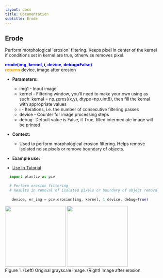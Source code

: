 ```yaml
---
layout: docs
title: Documentation
subtitle: Erode
---
```


## Erode

Perform morphological 'erosion' filtering. Keeps pixel in center of the kernel if conditions set in kernel are true, otherwise removes pixel.

<font color='blue'>**erode(img, kernel, i, device, debug=False)**</font><br>
<font color='orange'>**returns**</font> device, image after erosion

    
- **Parameters:**   
  - img1 - Input image
  - kernel - Filtering window, you'll need to make your own using as such:  kernal = np.zeros((x,y), dtype=np.uint8), then fill the kernal with appropriate values
  - i - Iterations, i.e. the number of consecutive filtering passes
  - device - Counter for image processing steps
  - debug- Default value is False, if True, filled intermediate image will be printed

- **Context:**  
  - Used to perform morphological erosion filtering. Helps remove isolated noise pixels or remove boundary of objects.

- **Example use:**  

 - [Use In Tutorial](http://plantcv.danforthcenter.org/pages/documentation/function_docs/vis_tutorial.html)
 
  ```python
    import plantcv as pcv
    
    # Perform erosion filtering
    # Results in removal of isolated pixels or boundary of object removal
    
     device, er_img = pcv.erosion(img, kernel, 1 device, debug=True)

  ```
  <a href="{{site.baseurl}}/img/documentation_images/erosion/12_binary_threshold145_inv.png" target="_blank"><img src="{{site.baseurl}}/img/documentation_images/erosion/12_binary_threshold145_inv.png" width="200"></a>   <a href="{{site.baseurl}}/img/documentation_images/erosion/16_er_image_itr_1.png" target="_blank"><img src="{{site.baseurl}}/img/documentation_images/erosion/16_er_image_itr_1.png" width="200"></a><br>
  Figure 1. (Left) Original grayscale image. (Right) Image after erosion.  
 

